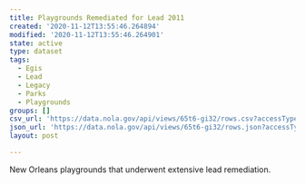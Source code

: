 ```yaml
---
title: Playgrounds Remediated for Lead 2011
created: '2020-11-12T13:55:46.264894'
modified: '2020-11-12T13:55:46.264901'
state: active
type: dataset
tags:
  - Egis
  - Lead
  - Legacy
  - Parks
  - Playgrounds
groups: []
csv_url: 'https://data.nola.gov/api/views/65t6-gi32/rows.csv?accessType=DOWNLOAD'
json_url: 'https://data.nola.gov/api/views/65t6-gi32/rows.json?accessType=DOWNLOAD'
layout: post

---
```

New Orleans playgrounds that underwent extensive lead remediation.
